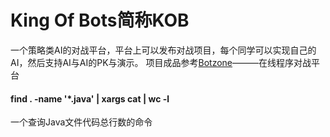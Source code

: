 # King Of Bots简称KOB
一个策略类AI的对战平台，平台上可以发布对战项目，每个同学可以实现自己的AI，然后支持AI与AI的PK与演示。
项目成品参考[Botzone](https://www.botzone.org.cn/)———在线程序对战平台

#### find . -name '*.java' | xargs cat | wc -l
一个查询Java文件代码总行数的命令

